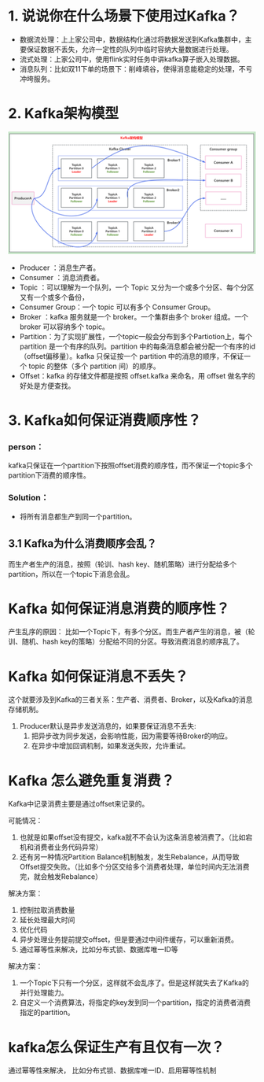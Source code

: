 # 1. 说说你在什么场景下使用过Kafka？

- 数据流处理：上上家公司中，数据结构化通过将数据发送到Kafka集群中，主要保证数据不丢失，允许一定性的队列中临时容纳大量数据进行处理。
- 流式处理：上家公司中，使用flink实时任务中讲kafka算子嵌入处理数据。
- 消息队列：比如双11下单的场景下：削峰填谷，使得消息能稳定的处理，不亏冲垮服务。

# 2. Kafka架构模型
![img_12.png](img_12.png)

- Producer ：消息生产者。
- Consumer ：消息消费者。
- Topic ：可以理解为一个队列，一个 Topic 又分为一个或多个分区、每个分区又有一个或多个备份，
- Consumer Group：一个 topic 可以有多个 Consumer Group。
- Broker ：kafka 服务就是一个 broker。一个集群由多个 broker 组成。一个 broker 可以容纳多个 topic。
- Partition：为了实现扩展性，一个topic一般会分布到多个Partiotion上，每个 partition 是一个有序的队列。partition 中的每条消息都会被分配一个有序的id（offset偏移量）。kafka 只保证按一个 partition 中的消息的顺序，不保证一个 topic 的整体（多个 partition 间）的顺序。
- Offset：kafka 的存储文件都是按照 offset.kafka 来命名，用 offset 做名字的好处是方便查找。

# 3. Kafka如何保证消费顺序性？

**<h3>person：</h3>**
kafka只保证在一个partition下按照offset消费的顺序性，而不保证一个topic多个partition下消费的顺序性。

**<h3>Solution：</h3>**
- 将所有消息都生产到同一个partition。

## 3.1 Kafka为什么消费顺序会乱？
而生产者生产的消息，按照（轮训、hash key、随机策略）进行分配给多个partition，所以在一个topic下消息会乱。








# Kafka 如何保证消息消费的顺序性？
产生乱序的原因：
比如一个Topic下，有多个分区。而生产者产生的消息，被（轮训、随机、hash key的策略）分配给不同的分区。导致消费消息的顺序乱了。

# Kafka 如何保证消息不丢失？
这个就要涉及到Kafka的三者关系：生产者、消费者、Broker，以及Kafka的消息存储机制。

1. Producer默认是异步发送消息的，如果要保证消息不丢失: 
   1. 把异步改为同步发送，会影响性能，因为需要等待Broker的响应。
   2. 在异步中增加回调机制，如果发送失败，允许重试。

# Kafka 怎么避免重复消费？
Kafka中记录消费主要是通过offset来记录的。

可能情况：
1. 也就是如果offset没有提交，kafka就不不会认为这条消息被消费了。（比如宕机和消费者业务代码异常）
2. 还有另一种情况Partition Balance机制触发，发生Rebalance，从而导致Offset提交失败。（比如多个分区交给多个消费者处理，单位时间内无法消费完，就会触发Rebalance）

解决方案：
1. 控制拉取消费数量
2. 延长处理最大时间
3. 优化代码
4. 异步处理业务提前提交offset，但是要通过中间件缓存，可以重新消费。
5. 通过幂等性来解决，比如分布式锁、数据库唯一ID等



解决方案：
1. 一个Topic下只有一个分区，这样就不会乱序了。但是这样就失去了Kafka的并行处理能力。
2. 自定义一个消费算法，将指定的key发到同一个partition，指定的消费者消费指定的partition。

# kafka怎么保证生产有且仅有一次？
通过幂等性来解决，
比如分布式锁、数据库唯一ID、启用幂等性机制

